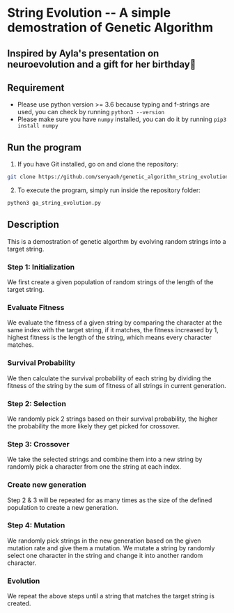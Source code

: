 # String Evolution -- A simple demostration of Genetic Algorithm 
## Inspired by Ayla's presentation on neuroevolution and a gift for her birthday🎂

## Requirement
* Please use python version >= 3.6 because typing and f-strings are used, you can check by running `python3 --version`
* Please make sure you have `numpy` installed, you can do it by running `pip3 install numpy`

## Run the program
1. If you have Git installed, go on and clone the repository:
```bash
git clone https://github.com/senyaoh/genetic_algorithm_string_evolution.git
```
2. To execute the program, simply run inside the repository folder:
```bash
python3 ga_string_evolution.py
```

## Description
This is a demostration of genetic algorthm by evolving random strings into a target string.

### Step 1: Initialization
We first create a given population of random strings of the length of the target string.

### Evaluate Fitness
We evaluate the fitness of a given string by comparing the character at the same index with the target string, if it matches, the fitness increased by 1, highest fitness is the length of the string, which means every character matches.

### Survival Probability
We then calculate the survival probability of each string by dividing the fitness of the string by the sum of fitness of all strings in current generation. 

### Step 2: Selection
We randomly pick 2 strings based on their survival probability, the higher the probability the more likely they get picked for crossover.

### Step 3: Crossover
We take the selected strings and combine them into a new string by randomly pick a character from one the string at each index. 

### Create new generation
Step 2 & 3 will be repeated for as many times as the size of the defined population to create a new generation.

### Step 4: Mutation
We randomly pick strings in the new generation based on the given mutation rate and give them a mutation. We mutate a string by randomly select one character in the string and change it into another random character.

### Evolution
We repeat the above steps until a string that matches the target string is created.

